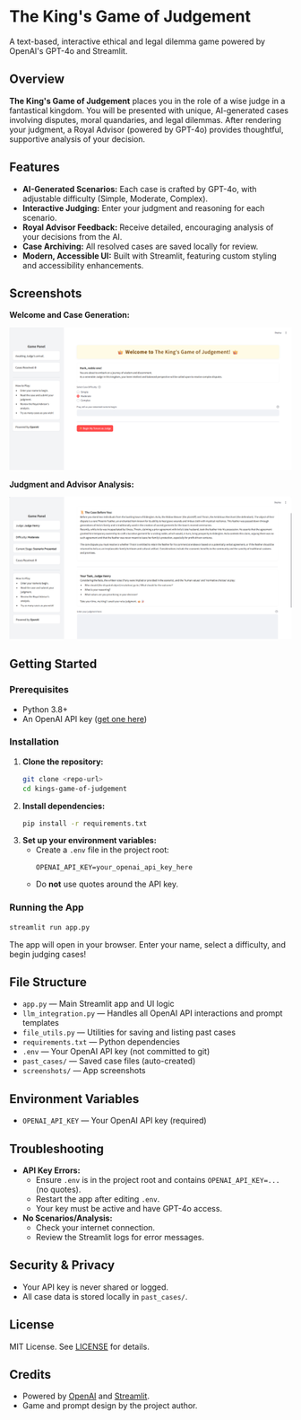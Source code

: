 # The King's Game of Judgement

A text-based, interactive ethical and legal dilemma game powered by OpenAI's GPT-4o and Streamlit.

## Overview

**The King's Game of Judgement** places you in the role of a wise judge in a fantastical kingdom. You will be presented with unique, AI-generated cases involving disputes, moral quandaries, and legal dilemmas. After rendering your judgment, a Royal Advisor (powered by GPT-4o) provides thoughtful, supportive analysis of your decision.

## Features
- **AI-Generated Scenarios:** Each case is crafted by GPT-4o, with adjustable difficulty (Simple, Moderate, Complex).
- **Interactive Judging:** Enter your judgment and reasoning for each scenario.
- **Royal Advisor Feedback:** Receive detailed, encouraging analysis of your decisions from the AI.
- **Case Archiving:** All resolved cases are saved locally for review.
- **Modern, Accessible UI:** Built with Streamlit, featuring custom styling and accessibility enhancements.

## Screenshots

**Welcome and Case Generation:**

![Welcome and Case Generation](screenshots/Screenshot%20112455.png)

**Judgment and Advisor Analysis:**

![Judgment and Advisor Analysis](screenshots/Screenshot%20112528.png)

## Getting Started

### Prerequisites
- Python 3.8+
- An OpenAI API key ([get one here](https://platform.openai.com/account/api-keys))

### Installation
1. **Clone the repository:**
   ```sh
   git clone <repo-url>
   cd kings-game-of-judgement
   ```
2. **Install dependencies:**
   ```sh
   pip install -r requirements.txt
   ```
3. **Set up your environment variables:**
   - Create a `.env` file in the project root:
     ```env
     OPENAI_API_KEY=your_openai_api_key_here
     ```
   - Do **not** use quotes around the API key.

### Running the App
```sh
streamlit run app.py
```

The app will open in your browser. Enter your name, select a difficulty, and begin judging cases!

## File Structure
- `app.py` — Main Streamlit app and UI logic
- `llm_integration.py` — Handles all OpenAI API interactions and prompt templates
- `file_utils.py` — Utilities for saving and listing past cases
- `requirements.txt` — Python dependencies
- `.env` — Your OpenAI API key (not committed to git)
- `past_cases/` — Saved case files (auto-created)
- `screenshots/` — App screenshots

## Environment Variables
- `OPENAI_API_KEY` — Your OpenAI API key (required)

## Troubleshooting
- **API Key Errors:**
  - Ensure `.env` is in the project root and contains `OPENAI_API_KEY=...` (no quotes).
  - Restart the app after editing `.env`.
  - Your key must be active and have GPT-4o access.
- **No Scenarios/Analysis:**
  - Check your internet connection.
  - Review the Streamlit logs for error messages.

## Security & Privacy
- Your API key is never shared or logged.
- All case data is stored locally in `past_cases/`.

## License
MIT License. See [LICENSE](LICENSE) for details.

## Credits
- Powered by [OpenAI](https://openai.com/) and [Streamlit](https://streamlit.io/).
- Game and prompt design by the project author.